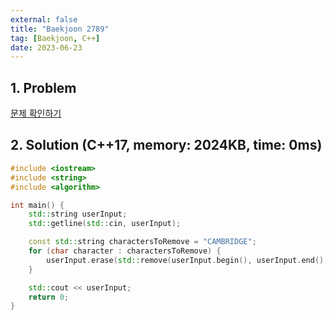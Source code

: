 ```yaml
---
external: false
title: "Baekjoon 2789"
tag: [Baekjoon, C++]
date: 2023-06-23
---
```


## 1. Problem

[문제 확인하기](https://www.acmicpc.net/problem/2789)

## 2. Solution (C++17, memory: 2024KB, time: 0ms)

```cpp
#include <iostream>
#include <string>
#include <algorithm>

int main() {
    std::string userInput;
    std::getline(std::cin, userInput);

    const std::string charactersToRemove = "CAMBRIDGE";
    for (char character : charactersToRemove) {
        userInput.erase(std::remove(userInput.begin(), userInput.end(), character), userInput.end());
    }

    std::cout << userInput;
    return 0;
}
```
